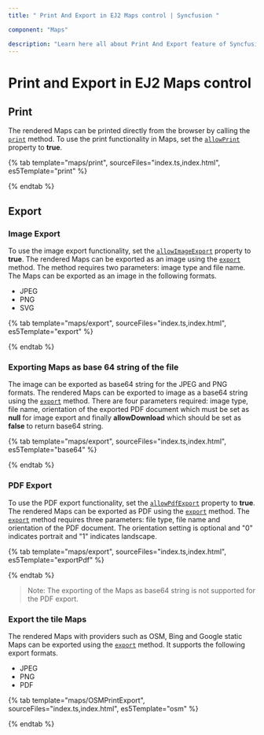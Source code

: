 ```yaml
---
title: " Print And Export in EJ2 Maps control | Syncfusion "

component: "Maps"

description: "Learn here all about Print And Export feature of Syncfusion EJ2 Maps control and more."
---
```


# Print and Export in EJ2 Maps control

## Print

The rendered Maps can be printed directly from the browser by calling the [`print`](../api/maps/#print) method. To use the print functionality in Maps, set the [`allowPrint`](../api/maps/#allowprint) property to **true**.

{% tab template="maps/print", sourceFiles="index.ts,index.html", es5Template="print" %}

{% endtab %}

## Export

### Image Export

To use the image export functionality, set the [`allowImageExport`](../api/maps/#allowimageexport) property to **true**. The rendered Maps can be exported as an image using the [`export`](../api/maps/#export) method. The method requires two parameters: image type and file name. The Maps can be exported as an image in the following formats.

* JPEG
* PNG
* SVG

{% tab template="maps/export", sourceFiles="index.ts,index.html", es5Template="export" %}

{% endtab %}

### Exporting Maps as base 64 string of the file

The image can be exported as base64 string for the JPEG and PNG formats. The rendered Maps can be exported to image as a base64 string using the [`export`](../api/maps/#export) method. There are four parameters required: image type, file name, orientation of the exported PDF document which must be set as **null** for image export and finally **allowDownload** which should be set as **false** to return base64 string.

{% tab template="maps/export", sourceFiles="index.ts,index.html", es5Template="base64" %}

{% endtab %}

### PDF Export

To use the PDF export functionality, set the [`allowPdfExport`](../api/maps/#allowpdfexport) property to **true**. The rendered Maps can be exported as PDF using the [`export`](../api/maps/#export) method. The [`export`](../api/maps/#export) method requires three parameters: file type, file name and orientation of the PDF document. The orientation setting is optional and "0" indicates portrait and "1" indicates landscape.

{% tab template="maps/export", sourceFiles="index.ts,index.html", es5Template="exportPdf" %}

{% endtab %}

> Note: The exporting of the Maps as base64 string is not supported for the PDF export.

<!-- markdownlint-disable MD010 -->

### Export the tile Maps

The rendered Maps with providers such as OSM, Bing and Google static Maps can be exported using the [`export`](../api/maps/#export) method. It supports the following export formats.

* JPEG
* PNG
* PDF

{% tab template="maps/OSMPrintExport", sourceFiles="index.ts,index.html", es5Template="osm" %}

{% endtab %}